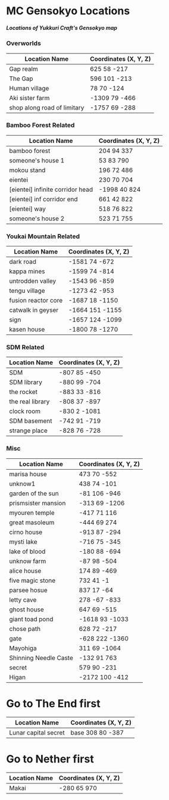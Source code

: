 # MC Gensokyo Locations
##### Locations of Yukkuri Craft's Gensokyo map

### Overworlds

Location Name | Coordinates (X, Y, Z)
------------ | -------------
Gap realm | 625 58 -217
The Gap | 596 101 -213
Human village | 78 70 -124
Aki sister farm | -1309 79 -466
shop along road of limitary |	-1757 69 -288

### Bamboo Forest Related
Location Name | Coordinates (X, Y, Z)
------------ | -------------
 bamboo forest |			204 94 337
	 someone's house 1 |	53 83 790
	 mokou stand |			196 72 486
	 eientei	|			230 70 704
	 		 [eientei] infinite corridor head | -1998 40 824
     		 [eientei] inf corridor end |	661 42 822
     		 [eientei] way 	|		518 76 822
	 someone's house 2	|		523 71 755
### Youkai Mountain Related
Location Name | Coordinates (X, Y, Z)
------------ | -------------
dark road |			-1581 74 -672
kappa mines |			-1599 74 -814
untrodden valley |		-1543 96 -859 
tengu village	|		-1273 42 -953
fusion reactor core |		-1687 18 -1150
catwalk in geyser |		-1664 151 -1155
sign 	|			-1657 124 -1099
kasen house 	|		-1800 78 -1270

### SDM Related
Location Name | Coordinates (X, Y, Z)
------------ | -------------
SDM 	|			-807 85 -450
SDM library |			-880 99 -704
the rocket 	|		-883 33 -816
the real library |		-808 37 -897
clock room 	|		-830 2 -1081
SDM basement |			-742 91 -719
	 strange place | -828 76 -728
		
		
### Misc
Location Name | Coordinates (X, Y, Z)
------------ | -------------
marisa house |			473 70 -552
unknow1 	|		438 74 -101
garden of the sun |		-81 106 -946
prismsister mansion 	|	-313 69 -1206
myouren temple 	|		-417 71 116
great masoleum 	|		-444 69 274
cirno house 	|		-913 87 -294
mysti lake 	|		-716 75 -345
lake of blood |			-180 88 -694
unknow farm 	|		-87 98 -504
alice house |			174 89 -469
five magic stone |		732 41 -1
parsee hosue |			837 17 -64
letty cave |			278 -67 -833
ghost house |			647 69 -515
giant toad pond |		-1618 93 -1033
chose path |			628 72 -217
gate		|		-628 222 -1360
Mayohiga	| 		311 69 -1064
Shinning Needle Caste | -132 91 763
secret	|		 	579 90 -231
Higan 	|			-2172 100 -412

# Go to The End first
Location Name | Coordinates (X, Y, Z)
------------ | -------------
Lunar capital secret | base 308 80 -387

# Go to Nether first
Location Name | Coordinates (X, Y, Z)
------------ | -------------
Makai  |			 -280 65 970 


